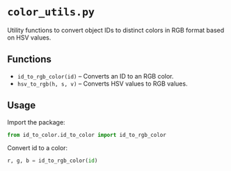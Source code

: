 # `color_utils.py`

Utility functions to convert object IDs to distinct colors in RGB format based on HSV values.

## Functions
  - `id_to_rgb_color(id)` – Converts an ID to an RGB color.
  - `hsv_to_rgb(h, s, v)` – Converts HSV values to RGB values.

## Usage
Import the package:

```python
from id_to_color.id_to_color import id_to_rgb_color
```

Convert id to a color:
```python
r, g, b = id_to_rgb_color(id)
```